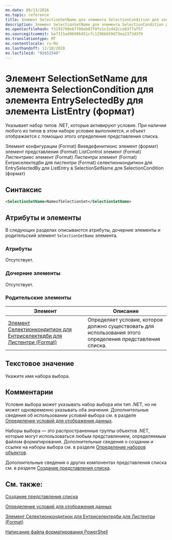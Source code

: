 ```yaml
---
ms.date: 09/13/2016
ms.topic: reference
title: Элемент SelectionSetName для элемента SelectionCondition для элемента EntrySelectedBy для элемента ListEntry (формат)
description: Элемент SelectionSetName для элемента SelectionCondition для элемента EntrySelectedBy для элемента ListEntry (формат)
ms.openlocfilehash: f3193799e67706eb07f0fe1c2cd42cce83f7af57
ms.sourcegitcommit: ba7315a496986451cfc1296b659d73ea2373d3f0
ms.translationtype: MT
ms.contentlocale: ru-RU
ms.lasthandoff: 12/10/2020
ms.locfileid: "92651549"
---
```

# <a name="selectionsetname-element-for-selectioncondition-for-entryselectedby-for-listentry-format"></a>Элемент SelectionSetName для элемента SelectionCondition для элемента EntrySelectedBy для элемента ListEntry (формат)

Указывает набор типов .NET, которые активируют условие. При наличии любого из типов в этом наборе условие выполняется, и объект отображается с помощью этого определения представления списка.

Элемент конфигурации (Format) Виевдефинитионс элемент (формат) элемент представления (Format) ListControl элемент (Format) Листентриес элемент (Format) Листентри элемент (Format) Ентриселектедби для листентри (Format) селектионкондитион для EntrySelectedBy для ListEntry в SelectionSetName для SelectionCondition (формат)

## <a name="syntax"></a>Синтаксис

```xml
<SelectionSetName>NameofSelectionSet</SelectionSetName>
```

## <a name="attributes-and-elements"></a>Атрибуты и элементы

В следующих разделах описываются атрибуты, дочерние элементы и родительский элемент `SelectionSetName` элемента.

### <a name="attributes"></a>Атрибуты

Отсутствует.

### <a name="child-elements"></a>Дочерние элементы

Отсутствует.

### <a name="parent-elements"></a>Родительские элементы

|Элемент|Описание|
|-------------|-----------------|
|[Элемент Селектионкондитион для Ентриселектедби для Листентри (Format)](./selectioncondition-element-for-entryselectedby-for-listcontrol-format.md)|Определяет условие, которое должно существовать для использования этого определения представления списка.|

## <a name="text-value"></a>Текстовое значение

Укажите имя набора выбора.

## <a name="remarks"></a>Комментарии

Условие выбора может указывать набор выбора или тип .NET, но не может одновременно указывать оба значения. Дополнительные сведения об использовании условий выбора см. в разделе [Определение условий для отображения данных](./defining-conditions-for-displaying-data.md).

Наборы выбора — это распространенные группы объектов .NET, которые могут использоваться любым представлением, определяемым файлом форматирования. Дополнительные сведения о создании и ссылке на наборы выбора см. в разделе [Определение наборов объектов](./defining-selection-sets.md).

Дополнительные сведения о других компонентах представления списка см. в разделе [Создание представления списка](./creating-a-list-view.md).

## <a name="see-also"></a>См. также:

[Создание представления списка](./creating-a-list-view.md)

[Определение условий для отображения данных](./defining-conditions-for-displaying-data.md)

[Элемент Селектионкондитион для Ентриселектедби для Листентри (Format)](./selectioncondition-element-for-entryselectedby-for-listcontrol-format.md)

[Написание файла форматирования PowerShell](./writing-a-powershell-formatting-file.md)
